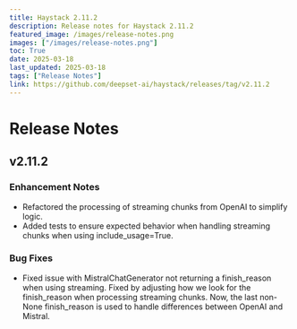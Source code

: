 ```yaml
---
title: Haystack 2.11.2
description: Release notes for Haystack 2.11.2
featured_image: /images/release-notes.png
images: ["/images/release-notes.png"]
toc: True
date: 2025-03-18
last_updated: 2025-03-18
tags: ["Release Notes"]
link: https://github.com/deepset-ai/haystack/releases/tag/v2.11.2
---
```


# Release Notes

## v2.11.2

### Enhancement Notes

-  Refactored the processing of streaming chunks from OpenAI to simplify logic.
-  Added tests to ensure expected behavior when handling streaming chunks when using include_usage=True.

### Bug Fixes

-   Fixed issue with MistralChatGenerator not returning a <span class="title-ref">finish_reason</span> when using streaming. Fixed by adjusting how we look for the <span class="title-ref">finish_reason</span> when processing streaming chunks. Now, the last non-None <span class="title-ref">finish_reason</span> is used to handle differences between OpenAI and Mistral.
